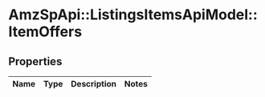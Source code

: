 # AmzSpApi::ListingsItemsApiModel::ItemOffers

## Properties
Name | Type | Description | Notes
------------ | ------------- | ------------- | -------------


